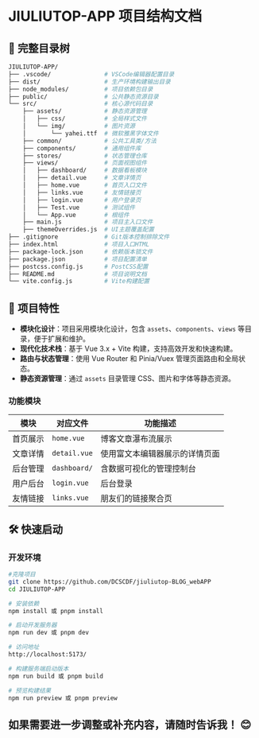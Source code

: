 # JIULIUTOP-APP 项目结构文档

## 📁 完整目录树
```bash
JIULIUTOP-APP/
├── .vscode/               # VSCode编辑器配置目录
├── dist/                  # 生产环境构建输出目录
├── node_modules/          # 项目依赖包目录
├── public/                # 公共静态资源目录
└── src/                   # 核心源代码目录
    ├── assets/            # 静态资源管理
    │   ├── css/           # 全局样式文件
    │   └── img/           # 图片资源
    │       └── yahei.ttf  # 微软雅黑字体文件
    ├── common/            # 公共工具类/方法
    ├── components/        # 通用组件库
    ├── stores/            # 状态管理仓库
    ├── views/             # 页面视图组件
    │   ├── dashboard/     # 数据看板模块
    │   ├── detail.vue     # 文章详情页
    │   ├── home.vue       # 首页入口文件
    │   ├── links.vue      # 友情链接页
    │   ├── login.vue      # 用户登录页
    │   ├── Test.vue       # 测试组件
    │   └── App.vue        # 根组件
    ├── main.js            # 项目主入口文件
    ├── themeOverrides.js  # UI主题覆盖配置
├── .gitignore             # Git版本控制排除文件
├── index.html             # 项目入口HTML
├── package-lock.json      # 依赖版本锁文件
├── package.json           # 项目配置清单
├── postcss.config.js      # PostCSS配置
├── README.md              # 项目说明文档
└── vite.config.js         # Vite构建配置
```
## 🚀 项目特性
- ​**模块化设计**：项目采用模块化设计，包含 `assets`、`components`、`views` 等目录，便于扩展和维护。
- ​**现代化技术栈**：基于 Vue 3.x + Vite 构建，支持高效开发和快速构建。
- ​**路由与状态管理**：使用 Vue Router 和 Pinia/Vuex 管理页面路由和全局状态。
- ​**静态资源管理**：通过 `assets` 目录管理 CSS、图片和字体等静态资源。

### 功能模块
| 模块       | 对应文件       | 功能描述                     |
|------------|----------------|------------------------------|
| 首页展示   | `home.vue`     | 博客文章瀑布流展示             |
| 文章详情   | `detail.vue`   | 使用富文本编辑器展示的详情页面   |
| 后台管理   | `dashboard/`   | 含数据可视化的管理控制台         |
| 用户后台   | `login.vue`    | 后台登录                       |
| 友情链接   | `links.vue`    | 朋友们的链接聚合页               |

## 🛠️ 快速启动

### 开发环境
```bash
#克隆项目
git clone https://github.com/DCSCDF/jiuliutop-BLOG_webAPP
cd JIULIUTOP-APP

# 安装依赖
npm install 或 pnpm install

# 启动开发服务器
npm run dev 或 pnpm dev

# 访问地址
http://localhost:5173/

# 构建服务端启动版本
npm run build 或 pnpm build

# 预览构建结果
npm run preview 或 pnpm preview
```
## 如果需要进一步调整或补充内容，请随时告诉我！ 😊





